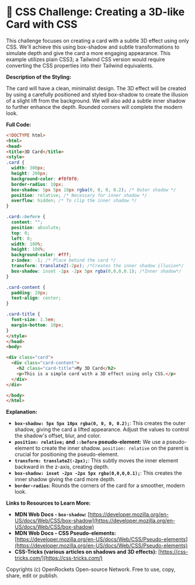 # 🐞 CSS Challenge:  Creating a 3D-like Card with CSS


This challenge focuses on creating a card with a subtle 3D effect using only CSS. We'll achieve this using box-shadow and subtle transformations to simulate depth and give the card a more engaging appearance.  This example utilizes plain CSS3; a Tailwind CSS version would require converting the CSS properties into their Tailwind equivalents.


**Description of the Styling:**

The card will have a clean, minimalist design. The 3D effect will be created by using a carefully positioned and styled box-shadow to create the illusion of a slight lift from the background.  We will also add a subtle inner shadow to further enhance the depth.  Rounded corners will complete the modern look.

**Full Code:**

```html
<!DOCTYPE html>
<html>
<head>
<title>3D Card</title>
<style>
.card {
  width: 300px;
  height: 200px;
  background-color: #f0f0f0;
  border-radius: 10px;
  box-shadow: 5px 5px 10px rgba(0, 0, 0, 0.2); /* Outer shadow */
  position: relative; /* Necessary for inner shadow */
  overflow: hidden; /* To clip the inner shadow */
}

.card::before {
  content: "";
  position: absolute;
  top: 0;
  left: 0;
  width: 100%;
  height: 100%;
  background-color: #fff;
  z-index: -1; /* Place behind the card */
  transform: translateZ(-2px); /*Creates the inner shadow illusion*/
  box-shadow: inset -2px -2px 5px rgba(0,0,0,0.1); /*Inner shadow*/
}

.card-content {
  padding: 20px;
  text-align: center;
}

.card-title {
  font-size: 1.5em;
  margin-bottom: 10px;
}
</style>
</head>
<body>

<div class="card">
  <div class="card-content">
    <h2 class="card-title">My 3D Card</h2>
    <p>This is a simple card with a 3D effect using only CSS.</p>
  </div>
</div>

</body>
</html>
```

**Explanation:**

* **`box-shadow: 5px 5px 10px rgba(0, 0, 0, 0.2);`**: This creates the outer shadow, giving the card a lifted appearance.  Adjust the values to control the shadow's offset, blur, and color.
* **`position: relative;` and `::before` pseudo-element:**  We use a pseudo-element to create the inner shadow. `position: relative` on the parent is crucial for positioning the pseudo-element.
* **`transform: translateZ(-2px);`**: This subtly moves the inner element backward in the z-axis, creating depth.
* **`box-shadow: inset -2px -2px 5px rgba(0,0,0,0.1);`**: This creates the inner shadow giving the card more depth.
* **`border-radius`**: Rounds the corners of the card for a smoother, modern look.


**Links to Resources to Learn More:**

* **MDN Web Docs - `box-shadow`:** [https://developer.mozilla.org/en-US/docs/Web/CSS/box-shadow](https://developer.mozilla.org/en-US/docs/Web/CSS/box-shadow)
* **MDN Web Docs - CSS Pseudo-elements:** [https://developer.mozilla.org/en-US/docs/Web/CSS/Pseudo-elements](https://developer.mozilla.org/en-US/docs/Web/CSS/Pseudo-elements)
* **CSS-Tricks (various articles on shadows and 3D effects):** [https://css-tricks.com/](https://css-tricks.com/)


Copyrights (c) OpenRockets Open-source Network. Free to use, copy, share, edit or publish.

